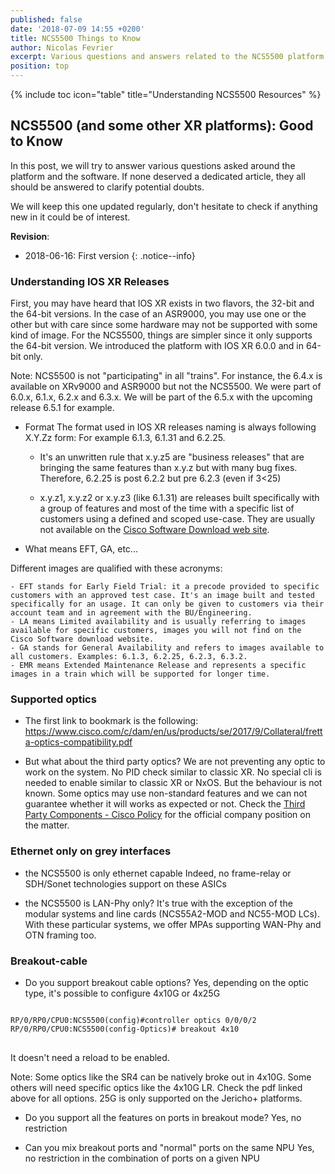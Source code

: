 ```yaml
---
published: false
date: '2018-07-09 14:55 +0200'
title: NCS5500 Things to Know
author: Nicolas Fevrier
excerpt: Various questions and answers related to the NCS5500 platform and its software
position: top
---
```


{% include toc icon="table" title="Understanding NCS5500 Resources" %} 

## NCS5500 (and some other XR platforms): Good to Know

In this post, we will try to answer various questions asked around the platform and the software. If none deserved a dedicated article, they all should be answered to clarify potential doubts.

We will keep this one updated regularly, don't hesitate to check if anything new in it could be of interest.

**Revision**:
- 2018-06-16: First version
{: .notice--info}


### Understanding IOS XR Releases

First, you may have heard that IOS XR exists in two flavors, the 32-bit and the 64-bit versions.
In the case of an ASR9000, you may use one or the other but with care since some hardware may not be supported with some kind of image. For the NCS5500, things are simpler since it only supports the 64-bit version. We introduced the platform with IOS XR 6.0.0 and in 64-bit only.

Note: NCS5500 is not "participating" in all "trains". For instance, the 6.4.x is available on XRv9000 and ASR9000 but not the NCS5500. We were part of 6.0.x, 6.1.x, 6.2.x and 6.3.x. We will be part of the 6.5.x with the upcoming release 6.5.1 for example.

- Format
The format used in IOS XR releases naming is always following X.Y.Zz form:
For example 6.1.3, 6.1.31 and 6.2.25.

	- It's an unwritten rule that x.y.z5 are "business releases" that are bringing the same features than x.y.z but with many bug fixes. Therefore, 6.2.25 is post 6.2.2 but pre 6.2.3 (even if 3<25)
    
	- x.y.z1, x.y.z2 or x.y.z3 (like 6.1.31) are releases built specifically with a group of features and most of the time with a specific list of customers using a defined and scoped use-case. They are usually not available on the [Cisco Software Download web site](https://software.cisco.com/download/home/279017029).

- What means EFT, GA, etc...

Different images are qualified with these acronyms:

	- EFT stands for Early Field Trial: it a precode provided to specific customers with an approved test case. It's an image built and tested specifically for an usage. It can only be given to customers via their account team and in agreement with the BU/Engineering.
	- LA means Limited availability and is usually referring to images available for specific customers, images you will not find on the Cisco Software download website.
	- GA stands for General Availability and refers to images available to all customers. Examples: 6.1.3, 6.2.25, 6.2.3, 6.3.2.
	- EMR means Extended Maintenance Release and represents a specific images in a train which will be supported for longer time.


### Supported optics

- The first link to bookmark is the following:
https://www.cisco.com/c/dam/en/us/products/se/2017/9/Collateral/fretta-optics-compatibility.pdf

- But what about the third party optics?
We are not preventing any optic to work on the system. No PID check similar to classic XR. No special cli is needed to enable similar to classic XR or NxOS. But the behaviour is not known. Some optics may use non-standard features and we can not guarantee whether it will works as expected or not. 
Check the [Third Party Components - Cisco Policy](https://www.cisco.com/c/en/us/products/prod_warranty09186a00800b5594.html) for the official company position on the matter.


### Ethernet only on grey interfaces

- the NCS5500 is only ethernet capable
Indeed, no frame-relay or SDH/Sonet technologies support on these ASICs

- the NCS5500 is LAN-Phy only?
It's true with the exception of the modular systems and line cards (NCS55A2-MOD and NC55-MOD LCs).
With these particular systems, we offer MPAs supporting WAN-Phy and OTN framing too.


### Breakout-cable

- Do you support breakout cable options?
Yes, depending on the optic type, it's possible to configure 4x10G or 4x25G

<div class="highlighter-rouge">
<pre class="highlight">
<code>
RP/0/RP0/CPU0:NCS5500(config)#controller optics 0/0/0/2
RP/0/RP0/CPU0:NCS5500(config-Optics)# breakout 4x10
</code>
</pre>
</div>

It doesn't need a reload to be enabled.

Note: Some optics like the SR4 can be natively broke out in 4x10G. Some others will need specific optics like the 4x10G LR. Check the pdf linked above for all options. 25G is only supported on the Jericho+ platforms.

- Do you support all the features on ports in breakout mode?
Yes, no restriction

- Can you mix breakout ports and "normal" ports on the same NPU
Yes, no restriction in the combination of ports on a given NPU
